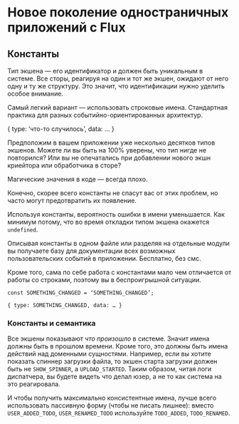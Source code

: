 # Новое поколение одностраничных приложений с Flux

## Константы

Тип экшена — его идентификатор и должен быть уникальным в системе. Все сторы,
реагируя на один и тот же экшен, ожидают от него одну и ту же структуру. Это
значит, что идентификации нужно уделить особое внимание.

Самый легкий вариант — использовать строковые имена. Стандартная практика для
разных событийно-ориентированных архитектур.

   { type:  ‘что-то случилось’, data: … }

Предположим в вашем приложении уже несколько десятков типов экшенов. Можете ли
вы быть на 100% уверены, что тип нигде не повторился? Или вы не опечатались
при добавлении нового экшн криейтора или обработчика в сторе?

Магические значения в коде — всегда плохо.

Конечно, скорее всего константы не спасут вас от этих проблем, но часто могут
предотвратить их появление.

Используя константы, вероятность ошибки в имени уменьшается. Как минимум
потому, что во время откладки типом экшена окажется `undefined`.

Описывая константы в одном файле или разделяя на отдельные модули вы получаете
базу для документации всех возможных пользовательских событий в приложении.
Бесплатно, без смс.

Кроме того, сама по себе работа с константами мало чем отличается от работы со
строками, поэтому вы в беспроигрышной ситуации.

	const SOMETHING_CHANGED = ‘SOMETHING_CHANGED’;

	{ type: SOMETHING_CHANGED, data: … }

### Константы и семантика

Все экшены показывают *что произошло* в системе. Значит имена должны быть в
прошлом времени. Кроме того, это должны быть имена действий над доменными
сущностями. Например, если вы хотите показать спиннер загрузки файла, то экшен
старта загрузки должен быть не `SHOW_SPINNER`, а `UPLOAD_STARTED`. Таким
образом, читая логи диспатчера, вы будете видеть что делал юзер, а не то как
система на это реагировала.

И чтобы получить максимально консистентные имена, лучше всего использовать
пассивную форму (чтобы не писать лишнее): вместо `USER_ADDED_TODO`,
`USER_RENAMED_TODO` используйте `TODO_ADDED`, `TODO_RENAMED`.
